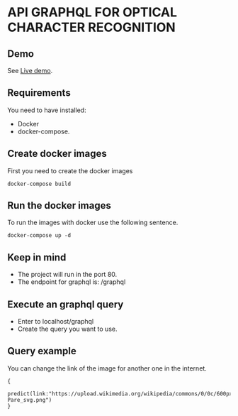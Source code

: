 # API GRAPHQL FOR OPTICAL CHARACTER RECOGNITION
## Demo
See [Live demo](https://http://34.95.183.94/graphql).

## Requirements
You need to have installed:
- Docker 
- docker-compose.

## Create docker images
First you need to create the docker images
```
docker-compose build
```

## Run the docker images
To run the images with docker use the following sentence.
```
docker-compose up -d
```

## Keep in mind
- The project will run in the port 80.
- The endpoint for graphql is: /graphql


## Execute an graphql query
- Enter to localhost/graphql
- Create the query you want to use.

## Query example
You can change the link of the image for another one in the internet.
```
{
  predict(link:"https://upload.wikimedia.org/wikipedia/commons/0/0c/600px-Pare_svg.png")
}
```
